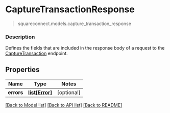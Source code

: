 # CaptureTransactionResponse
> squareconnect.models.capture_transaction_response

### Description

Defines the fields that are included in the response body of a request to the [CaptureTransaction](#endpoint-capturetransaction) endpoint.

## Properties
Name | Type | Notes
------------ | ------------- | -------------
**errors** | [**list[Error]**](Error.md) | [optional]

[[Back to Model list]](../README.md#documentation-for-models) [[Back to API list]](../README.md#documentation-for-api-endpoints) [[Back to README]](../README.md)


